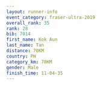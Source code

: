 ```yaml
---
layout: runner-info 
event_category: fraser-ultra-2019 
overall_rank: 35
rank: 28
bib: 7014
first_name: Kok Aun
last_name: Tan
distance: 70KM
country: PH
category_km: 70KM
gender: Male
finish_time: 11-04-35
---
```

